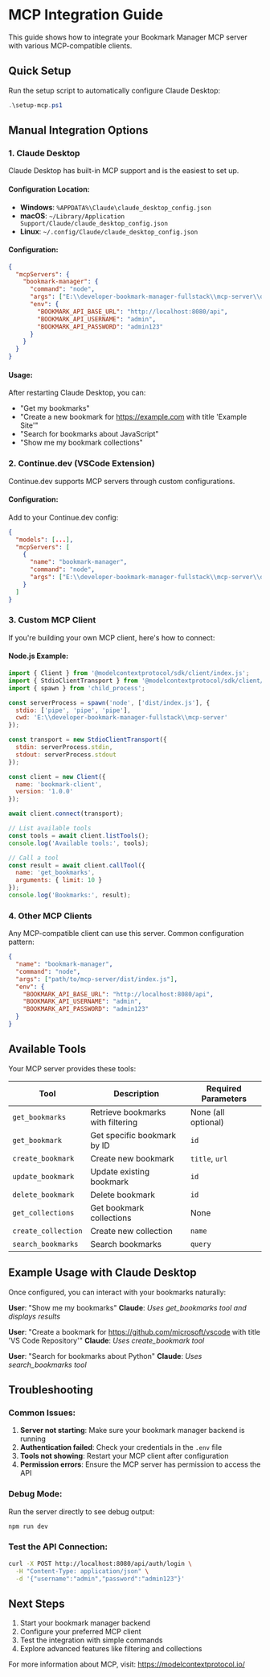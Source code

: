 # MCP Integration Guide

This guide shows how to integrate your Bookmark Manager MCP server with various MCP-compatible clients.

## Quick Setup

Run the setup script to automatically configure Claude Desktop:

```powershell
.\setup-mcp.ps1
```

## Manual Integration Options

### 1. Claude Desktop

Claude Desktop has built-in MCP support and is the easiest to set up.

#### Configuration Location:
- **Windows**: `%APPDATA%\Claude\claude_desktop_config.json`
- **macOS**: `~/Library/Application Support/Claude/claude_desktop_config.json`
- **Linux**: `~/.config/Claude/claude_desktop_config.json`

#### Configuration:
```json
{
  "mcpServers": {
    "bookmark-manager": {
      "command": "node",
      "args": ["E:\\developer-bookmark-manager-fullstack\\mcp-server\\dist\\index.js"],
      "env": {
        "BOOKMARK_API_BASE_URL": "http://localhost:8080/api",
        "BOOKMARK_API_USERNAME": "admin",
        "BOOKMARK_API_PASSWORD": "admin123"
      }
    }
  }
}
```

#### Usage:
After restarting Claude Desktop, you can:
- "Get my bookmarks"
- "Create a new bookmark for https://example.com with title 'Example Site'"
- "Search for bookmarks about JavaScript"
- "Show me my bookmark collections"

### 2. Continue.dev (VSCode Extension)

Continue.dev supports MCP servers through custom configurations.

#### Configuration:
Add to your Continue.dev config:

```json
{
  "models": [...],
  "mcpServers": [
    {
      "name": "bookmark-manager",
      "command": "node",
      "args": ["E:\\developer-bookmark-manager-fullstack\\mcp-server\\dist\\index.js"]
    }
  ]
}
```

### 3. Custom MCP Client

If you're building your own MCP client, here's how to connect:

#### Node.js Example:
```javascript
import { Client } from '@modelcontextprotocol/sdk/client/index.js';
import { StdioClientTransport } from '@modelcontextprotocol/sdk/client/stdio.js';
import { spawn } from 'child_process';

const serverProcess = spawn('node', ['dist/index.js'], {
  stdio: ['pipe', 'pipe', 'pipe'],
  cwd: 'E:\\developer-bookmark-manager-fullstack\\mcp-server'
});

const transport = new StdioClientTransport({
  stdin: serverProcess.stdin,
  stdout: serverProcess.stdout
});

const client = new Client({
  name: 'bookmark-client',
  version: '1.0.0'
});

await client.connect(transport);

// List available tools
const tools = await client.listTools();
console.log('Available tools:', tools);

// Call a tool
const result = await client.callTool({
  name: 'get_bookmarks',
  arguments: { limit: 10 }
});
console.log('Bookmarks:', result);
```

### 4. Other MCP Clients

Any MCP-compatible client can use this server. Common configuration pattern:

```json
{
  "name": "bookmark-manager",
  "command": "node",
  "args": ["path/to/mcp-server/dist/index.js"],
  "env": {
    "BOOKMARK_API_BASE_URL": "http://localhost:8080/api",
    "BOOKMARK_API_USERNAME": "admin",
    "BOOKMARK_API_PASSWORD": "admin123"
  }
}
```

## Available Tools

Your MCP server provides these tools:

| Tool | Description | Required Parameters |
|------|-------------|-------------------|
| `get_bookmarks` | Retrieve bookmarks with filtering | None (all optional) |
| `get_bookmark` | Get specific bookmark by ID | `id` |
| `create_bookmark` | Create new bookmark | `title`, `url` |
| `update_bookmark` | Update existing bookmark | `id` |
| `delete_bookmark` | Delete bookmark | `id` |
| `get_collections` | Get bookmark collections | None |
| `create_collection` | Create new collection | `name` |
| `search_bookmarks` | Search bookmarks | `query` |

## Example Usage with Claude Desktop

Once configured, you can interact with your bookmarks naturally:

**User**: "Show me my bookmarks"
**Claude**: *Uses get_bookmarks tool and displays results*

**User**: "Create a bookmark for https://github.com/microsoft/vscode with title 'VS Code Repository'"
**Claude**: *Uses create_bookmark tool*

**User**: "Search for bookmarks about Python"
**Claude**: *Uses search_bookmarks tool*

## Troubleshooting

### Common Issues:

1. **Server not starting**: Make sure your bookmark manager backend is running
2. **Authentication failed**: Check your credentials in the `.env` file
3. **Tools not showing**: Restart your MCP client after configuration
4. **Permission errors**: Ensure the MCP server has permission to access the API

### Debug Mode:

Run the server directly to see debug output:
```bash
npm run dev
```

### Test the API Connection:

```bash
curl -X POST http://localhost:8080/api/auth/login \
  -H "Content-Type: application/json" \
  -d '{"username":"admin","password":"admin123"}'
```

## Next Steps

1. Start your bookmark manager backend
2. Configure your preferred MCP client
3. Test the integration with simple commands
4. Explore advanced features like filtering and collections

For more information about MCP, visit: https://modelcontextprotocol.io/
